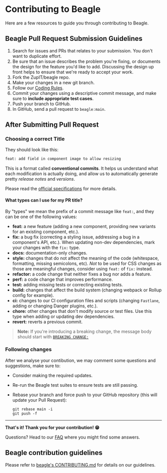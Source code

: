 # Contributing to Beagle

Here are a few resources to guide you through contributing to Beagle.

## Beagle Pull Request Submission Guidelines

1. Search for issues and PRs that relates to your submission. You don't want to duplicate effort.
1. Be sure that an issue describes the problem you're fixing, or documents the design for the feature you'd like to add. Discussing the design up front helps to ensure that we're ready to accept your work.
1. Fork the ZupIT/beagle repo.
1. Make your changes in a new git branch.
1. Follow our [Coding Rules](https://github.com/ZupIT/beagle/blob/main/doc/contributing/coding_rules.md).
1. Commit your changes using a descriptive commit message, and make sure to **include appropriate test cases**.
1. Push your branch to GitHub.
1. In GitHub, send a pull request to `beagle:main`.

## After Submitting Pull Request

### Choosing a correct Title

They should look like this:

```txt
feat: add field in component image to allow resizing
```

This is a format called **conventional commits**. It helps us understand what each modification is actually doing, and allow us to automatically generate pretty *release notes* and *versions*.

Please read the [official specifications](https://www.conventionalcommits.org/) for more details.

#### What types can I use for my PR title?

By "types" we mean the prefix of a commit message like `feat:`, and they can be one of the following values:

- **feat:** a new feature (adding a new component, providing new variants for an existing component, etc.).
- **fix:** a bug fix (correcting a styling issue, addressing a bug in a component's API, etc.).
  When updating non-dev dependencies, mark your changes with the `fix:` type.
- **docs:** documentation-only changes.
- **style:** changes that do not affect the meaning of the code
(whitespace, formatting, missing semicolons, etc). _Not_ to be used for CSS changes as those are
meaningful changes, consider using `feat:` of `fix:` instead.
- **refactor:** a code change that neither fixes a bug nor adds a feature.
- **perf:** a code change that improves performance.
- **test:** adding missing tests or correcting existing tests.
- **build:** changes that affect the build system (changing webpack or Rollup config for example).
- **ci:** changes to our CI configuration files and scripts
  (changing `Fastlane`, adding or changing Danger plugins, etc.).
- **chore:** other changes that don't modify source or test files. Use this type when adding or
  updating dev dependencies.
- **revert:** reverts a previous commit.

> **Note:**
> If you're introducing a breaking change, the message body should start with [`BREAKING CHANGE:`](https://www.conventionalcommits.org/en/v1.0.0/#commit-message-with-description-and-breaking-change-footer)

### Following changes

After we analyse your contibution, we may comment some questions and suggestions, make sure to:

- Consider making the required updates.
- Re-run the Beagle test suites to ensure tests are still passing.
- Rebase your branch and force push to your GitHub repository (this will update your Pull Request):

  ```shell
  git rebase main -i
  git push -f
  ```

----

**That's it! Thank you for your contribution! 😁**


Questions? Head to our [FAQ](https://docs.usebeagle.io/faq) where you might find some answers.

## Beagle contribution guidelines

Please refer to [beagle's CONTRIBUTING.md](https://github.com/ZupIT/beagle/blob/main/CONTRIBUTING.md) for details on our guidelines.
